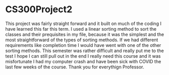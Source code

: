 # CS300Project2

This project was fairly straight forward and it built on much of the coding I have learned this far this term. I used a linear sorting method to sort the classes and their 
prequisites in my file, because it was the simplest and the most straightforward of the types of sorting methods. If we had different requirements like completion time I 
would have went with one of the other sorting methods. This semester was rather difficult and really put me to the test I hope I can still pull out in the end I really need
this course and it was misfortunate I had my computer crash and have been sick with COVID the last few weeks of the course. Thank you for everythign Professor.
